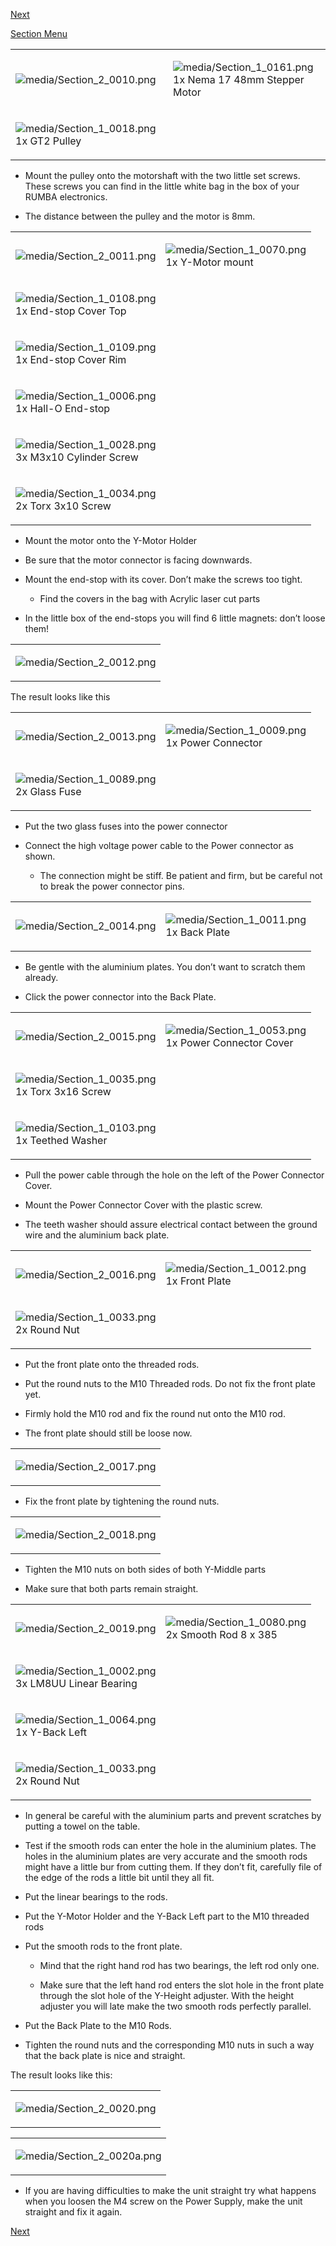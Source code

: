 [Next](https://github.com/laydrop/i3-Berlin/wiki/Section-2.3-Assembly-of-the-Y-Unit-Mounting-the-Y-Carriage-and-Timing-Belt)

[Section Menu](https://github.com/laydrop/i3-Berlin/wiki/Section-2-Assembly-of-the-Y-Unit)

<table>
<colgroup>
<col width="50%" />
<col width="50%" />
</colgroup>
<tbody>
<tr class="odd">
<td align="left"><p><img src="media/Section_2_0010.png" alt="media/Section_2_0010.png" /></p></td>
<td align="left"><p><img src="media/Section_1_0161.png" alt="media/Section_1_0161.png" /><br />
 1x Nema 17 48mm Stepper Motor</p></td>
</tr>
<tr class="even">
<td align="left"><p><img src="media/Section_1_0018.png" alt="media/Section_1_0018.png" /><br />
 1x GT2 Pulley</p></td>
</tr>
</tbody>
</table>

-   Mount the pulley onto the motorshaft with the two little set screws. These screws you can find in the little white bag in the box of your RUMBA electronics.

-   The distance between the pulley and the motor is 8mm.

<table>
<colgroup>
<col width="50%" />
<col width="50%" />
</colgroup>
<tbody>
<tr class="odd">
<td align="left"><p><img src="media/Section_2_0011.png" alt="media/Section_2_0011.png" /></p></td>
<td align="left"><p><img src="media/Section_1_0070.png" alt="media/Section_1_0070.png" /><br />
 1x Y-Motor mount</p></td>
</tr>
<tr class="even">
<td align="left"><p><img src="media/Section_1_0108.png" alt="media/Section_1_0108.png" /><br />
 1x End-stop Cover Top</p></td>
</tr>
<tr class="odd">
<td align="left"><p><img src="media/Section_1_0109.png" alt="media/Section_1_0109.png" /><br />
 1x End-stop Cover Rim</p></td>
</tr>
<tr class="even">
<td align="left"><p><img src="media/Section_1_0006.png" alt="media/Section_1_0006.png" /><br />
 1x Hall-O End-stop</p></td>
</tr>
<tr class="odd">
<td align="left"><p><img src="media/Section_1_0028.png" alt="media/Section_1_0028.png" /><br />
 3x M3x10 Cylinder Screw</p></td>
</tr>
<tr class="even">
<td align="left"><p><img src="media/Section_1_0034.png" alt="media/Section_1_0034.png" /><br />
 2x Torx 3x10 Screw</p></td>
</tr>
</tbody>
</table>

-   Mount the motor onto the Y-Motor Holder

-   Be sure that the motor connector is facing downwards.

-   Mount the end-stop with its cover. Don’t make the screws too tight.

    -   Find the covers in the bag with Acrylic laser cut parts

-   In the little box of the end-stops you will find 6 little magnets: don’t loose them!

<table>
<colgroup>
<col width="100%" />
</colgroup>
<tbody>
<tr class="odd">
<td align="left"><p><img src="media/Section_2_0012.png" alt="media/Section_2_0012.png" /></p></td>
</tr>
</tbody>
</table>

The result looks like this

<table>
<colgroup>
<col width="50%" />
<col width="50%" />
</colgroup>
<tbody>
<tr class="odd">
<td align="left"><p><img src="media/Section_2_0013.png" alt="media/Section_2_0013.png" /></p></td>
<td align="left"><p><img src="media/Section_1_0009.png" alt="media/Section_1_0009.png" /><br />
 1x Power Connector</p></td>
</tr>
<tr class="even">
<td align="left"><p><img src="media/Section_1_0089.png" alt="media/Section_1_0089.png" /><br />
 2x Glass Fuse</p></td>
</tr>
</tbody>
</table>

-   Put the two glass fuses into the power connector

-   Connect the high voltage power cable to the Power connector as shown.

    -   The connection might be stiff. Be patient and firm, but be careful not to break the power connector pins.

<table>
<colgroup>
<col width="50%" />
<col width="50%" />
</colgroup>
<tbody>
<tr class="odd">
<td align="left"><p><img src="media/Section_2_0014.png" alt="media/Section_2_0014.png" /></p></td>
<td align="left"><p><img src="media/Section_1_0011.png" alt="media/Section_1_0011.png" /><br />
 1x Back Plate</p></td>
</tr>
</tbody>
</table>

-   Be gentle with the aluminium plates. You don’t want to scratch them already.

-   Click the power connector into the Back Plate.

<table>
<colgroup>
<col width="50%" />
<col width="50%" />
</colgroup>
<tbody>
<tr class="odd">
<td align="left"><p><img src="media/Section_2_0015.png" alt="media/Section_2_0015.png" /></p></td>
<td align="left"><p><img src="media/Section_1_0053.png" alt="media/Section_1_0053.png" /><br />
 1x Power Connector Cover</p></td>
</tr>
<tr class="even">
<td align="left"><p><img src="media/Section_1_0035.png" alt="media/Section_1_0035.png" /><br />
 1x Torx 3x16 Screw</p></td>
</tr>
<tr class="odd">
<td align="left"><p><img src="media/Section_1_0103.png" alt="media/Section_1_0103.png" /><br />
 1x Teethed Washer</p></td>
</tr>
</tbody>
</table>

-   Pull the power cable through the hole on the left of the Power Connector Cover.

-   Mount the Power Connector Cover with the plastic screw.

-   The teeth washer should assure electrical contact between the ground wire and the aluminium back plate.

<table>
<colgroup>
<col width="50%" />
<col width="50%" />
</colgroup>
<tbody>
<tr class="odd">
<td align="left"><p><img src="media/Section_2_0016.png" alt="media/Section_2_0016.png" /></p></td>
<td align="left"><p><img src="media/Section_1_0012.png" alt="media/Section_1_0012.png" /><br />
 1x Front Plate</p></td>
</tr>
<tr class="even">
<td align="left"><p><img src="media/Section_1_0033.png" alt="media/Section_1_0033.png" /><br />
 2x Round Nut</p></td>
</tr>
</tbody>
</table>

-   Put the front plate onto the threaded rods.

-   Put the round nuts to the M10 Threaded rods. Do not fix the front plate yet.

-   Firmly hold the M10 rod and fix the round nut onto the M10 rod.

-   The front plate should still be loose now.

<table>
<colgroup>
<col width="100%" />
</colgroup>
<tbody>
<tr class="odd">
<td align="left"><p><img src="media/Section_2_0017.png" alt="media/Section_2_0017.png" /></p></td>
</tr>
</tbody>
</table>

-   Fix the front plate by tightening the round nuts.

<table>
<colgroup>
<col width="100%" />
</colgroup>
<tbody>
<tr class="odd">
<td align="left"><p><img src="media/Section_2_0018.png" alt="media/Section_2_0018.png" /></p></td>
</tr>
</tbody>
</table>

-   Tighten the M10 nuts on both sides of both Y-Middle parts

-   Make sure that both parts remain straight.

<table>
<colgroup>
<col width="50%" />
<col width="50%" />
</colgroup>
<tbody>
<tr class="odd">
<td align="left"><p><img src="media/Section_2_0019.png" alt="media/Section_2_0019.png" /></p></td>
<td align="left"><p><img src="media/Section_1_0080.png" alt="media/Section_1_0080.png" /><br />
 2x Smooth Rod 8 x 385</p></td>
</tr>
<tr class="even">
<td align="left"><p><img src="media/Section_1_0002.png" alt="media/Section_1_0002.png" /><br />
 3x LM8UU Linear Bearing</p></td>
</tr>
<tr class="odd">
<td align="left"><p><img src="media/Section_1_0064.png" alt="media/Section_1_0064.png" /><br />
 1x Y-Back Left</p></td>
</tr>
<tr class="even">
<td align="left"><p><img src="media/Section_1_0033.png" alt="media/Section_1_0033.png" /><br />
 2x Round Nut</p></td>
</tr>
</tbody>
</table>

-   In general be careful with the aluminium parts and prevent scratches by putting a towel on the table.

-   Test if the smooth rods can enter the hole in the aluminium plates. The holes in the aluminium plates are very accurate and the smooth rods might have a little bur from cutting them. If they don’t fit, carefully file of the edge of the rods a little bit until they all fit.

-   Put the linear bearings to the rods.

-   Put the Y-Motor Holder and the Y-Back Left part to the M10 threaded rods

-   Put the smooth rods to the front plate.

    -   Mind that the right hand rod has two bearings, the left rod only one.

    -   Make sure that the left hand rod enters the slot hole in the front plate through the slot hole of the Y-Height adjuster. With the height adjuster you will late make the two smooth rods perfectly parallel.

-   Put the Back Plate to the M10 Rods.

-   Tighten the round nuts and the corresponding M10 nuts in such a way that the back plate is nice and straight.

The result looks like this:

<table>
<colgroup>
<col width="100%" />
</colgroup>
<tbody>
<tr class="odd">
<td align="left"><p><img src="media/Section_2_0020.png" alt="media/Section_2_0020.png" /></p></td>
</tr>
</tbody>
</table>

<table>
<colgroup>
<col width="100%" />
</colgroup>
<tbody>
<tr class="odd">
<td align="left"><p><img src="media/Section_2_0020a.png" alt="media/Section_2_0020a.png" /></p></td>
</tr>
</tbody>
</table>

-   If you are having difficulties to make the unit straight try what happens when you loosen the M4 screw on the Power Supply, make the unit straight and fix it again.

[Next](https://github.com/laydrop/i3-Berlin/wiki/Section-2.3-Assembly-of-the-Y-Unit-Mounting-the-Y-Carriage-and-Timing-Belt)
